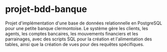 # projet-bdd-banque
Projet d'implémentation d'une base de données relationnelle en PostgreSQL pour une petite banque clermontoise. Le système gère les clients, les agents, les comptes bancaires, les mouvements financiers et les parrainages, avec des scripts SQL pour la création et l'alimentation des tables, ainsi que la création de vues pour des requêtes spécifiques.
